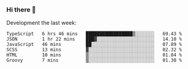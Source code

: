 ### Hi there 👋

Development the last week:
<!--START_SECTION:waka-->

```text
TypeScript   6 hrs 46 mins   █████████████████▒░░░░░░░   69.43 %
JSON         1 hr 22 mins    ███▓░░░░░░░░░░░░░░░░░░░░░   14.10 %
JavaScript   46 mins         ██░░░░░░░░░░░░░░░░░░░░░░░   07.89 %
SCSS         13 mins         ▓░░░░░░░░░░░░░░░░░░░░░░░░   02.32 %
HTML         10 mins         ▒░░░░░░░░░░░░░░░░░░░░░░░░   01.84 %
Groovy       7 mins          ▒░░░░░░░░░░░░░░░░░░░░░░░░   01.30 %
```

<!--END_SECTION:waka-->

<!--
**JASONPANGGO/jasonpanggo** is a ✨ _special_ ✨ repository because its `README.md` (this file) appears on your GitHub profile.

Here are some ideas to get you started:

- 🔭 I’m currently working on ...
- 🌱 I’m currently learning ...
- 👯 I’m looking to collaborate on ...
- 🤔 I’m looking for help with ...
- 💬 Ask me about ...
- 📫 How to reach me: ...
- 😄 Pronouns: ...
- ⚡ Fun fact: ...
-->
